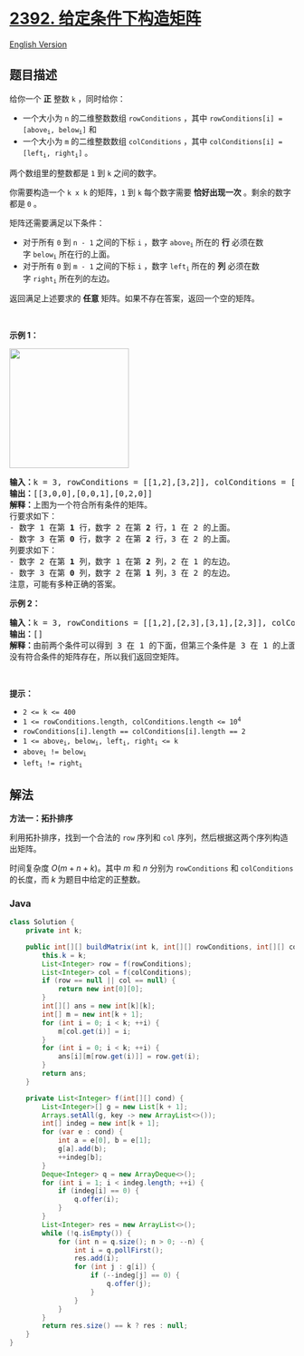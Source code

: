 # [2392. 给定条件下构造矩阵](https://leetcode.cn/problems/build-a-matrix-with-conditions)

[English Version](/solution/2300-2399/2392.Build%20a%20Matrix%20With%20Conditions/README_EN.md)

## 题目描述

<p>给你一个 <strong>正</strong>&nbsp;整数&nbsp;<code>k</code>&nbsp;，同时给你：</p>

<ul>
	<li>一个大小为 <code>n</code>&nbsp;的二维整数数组&nbsp;<code>rowConditions</code>&nbsp;，其中&nbsp;<code>rowConditions[i] = [above<sub>i</sub>, below<sub>i</sub>]</code>&nbsp;和</li>
	<li>一个大小为 <code>m</code>&nbsp;的二维整数数组&nbsp;<code>colConditions</code>&nbsp;，其中&nbsp;<code>colConditions[i] = [left<sub>i</sub>, right<sub>i</sub>]</code>&nbsp;。</li>
</ul>

<p>两个数组里的整数都是&nbsp;<code>1</code>&nbsp;到&nbsp;<code>k</code>&nbsp;之间的数字。</p>

<p>你需要构造一个&nbsp;<code>k x k</code>&nbsp;的矩阵，<code>1</code>&nbsp;到&nbsp;<code>k</code>&nbsp;每个数字需要&nbsp;<strong>恰好出现一次</strong>&nbsp;。剩余的数字都是<b>&nbsp;</b><code>0</code>&nbsp;。</p>

<p>矩阵还需要满足以下条件：</p>

<ul>
	<li>对于所有 <code>0</code>&nbsp;到&nbsp;<code>n - 1</code>&nbsp;之间的下标&nbsp;<code>i</code>&nbsp;，数字&nbsp;<code>above<sub>i</sub></code>&nbsp;所在的 <strong>行</strong>&nbsp;必须在数字&nbsp;<code>below<sub>i</sub></code>&nbsp;所在行的上面。</li>
	<li>对于所有 <code>0</code>&nbsp;到 <code>m - 1</code>&nbsp;之间的下标&nbsp;<code>i</code>&nbsp;，数字&nbsp;<code>left<sub>i</sub></code>&nbsp;所在的 <b>列</b>&nbsp;必须在数字&nbsp;<code>right<sub>i</sub></code>&nbsp;所在列的左边。</li>
</ul>

<p>返回满足上述要求的 <strong>任意</strong>&nbsp;矩阵。如果不存在答案，返回一个空的矩阵。</p>

<p>&nbsp;</p>

<p><strong>示例 1：</strong></p>

<p><img alt="" src="https://fastly.jsdelivr.net/gh/doocs/leetcode@main/solution/2300-2399/2392.Build%20a%20Matrix%20With%20Conditions/images/gridosdrawio.png" style="width: 211px; height: 211px;"></p>

<pre><b>输入：</b>k = 3, rowConditions = [[1,2],[3,2]], colConditions = [[2,1],[3,2]]
<b>输出：</b>[[3,0,0],[0,0,1],[0,2,0]]
<b>解释：</b>上图为一个符合所有条件的矩阵。
行要求如下：
- 数字 1 在第 <strong>1</strong> 行，数字 2 在第 <strong>2</strong>&nbsp;行，1 在 2 的上面。
- 数字 3 在第 <strong>0</strong>&nbsp;行，数字 2 在第 <strong>2</strong>&nbsp;行，3 在 2 的上面。
列要求如下：
- 数字 2 在第 <strong>1</strong>&nbsp;列，数字 1 在第 <strong>2</strong>&nbsp;列，2 在 1 的左边。
- 数字 3 在第 <strong>0</strong>&nbsp;列，数字 2 在第 <strong>1</strong>&nbsp;列，3 在 2 的左边。
注意，可能有多种正确的答案。
</pre>

<p><strong>示例 2：</strong></p>

<pre><b>输入：</b>k = 3, rowConditions = [[1,2],[2,3],[3,1],[2,3]], colConditions = [[2,1]]
<b>输出：</b>[]
<b>解释：</b>由前两个条件可以得到 3 在 1 的下面，但第三个条件是 3 在 1 的上面。
没有符合条件的矩阵存在，所以我们返回空矩阵。
</pre>

<p>&nbsp;</p>

<p><strong>提示：</strong></p>

<ul>
	<li><code>2 &lt;= k &lt;= 400</code></li>
	<li><code>1 &lt;= rowConditions.length, colConditions.length &lt;= 10<sup>4</sup></code></li>
	<li><code>rowConditions[i].length == colConditions[i].length == 2</code></li>
	<li><code>1 &lt;= above<sub>i</sub>, below<sub>i</sub>, left<sub>i</sub>, right<sub>i</sub> &lt;= k</code></li>
	<li><code>above<sub>i</sub> != below<sub>i</sub></code></li>
	<li><code>left<sub>i</sub> != right<sub>i</sub></code></li>
</ul>

## 解法

**方法一：拓扑排序**

利用拓扑排序，找到一个合法的 `row` 序列和 `col` 序列，然后根据这两个序列构造出矩阵。

时间复杂度 $O(m+n+k)$。其中 $m$ 和 $n$ 分别为 `rowConditions` 和 `colConditions` 的长度，而 $k$ 为题目中给定的正整数。

### **Java**

```java
class Solution {
    private int k;

    public int[][] buildMatrix(int k, int[][] rowConditions, int[][] colConditions) {
        this.k = k;
        List<Integer> row = f(rowConditions);
        List<Integer> col = f(colConditions);
        if (row == null || col == null) {
            return new int[0][0];
        }
        int[][] ans = new int[k][k];
        int[] m = new int[k + 1];
        for (int i = 0; i < k; ++i) {
            m[col.get(i)] = i;
        }
        for (int i = 0; i < k; ++i) {
            ans[i][m[row.get(i)]] = row.get(i);
        }
        return ans;
    }

    private List<Integer> f(int[][] cond) {
        List<Integer>[] g = new List[k + 1];
        Arrays.setAll(g, key -> new ArrayList<>());
        int[] indeg = new int[k + 1];
        for (var e : cond) {
            int a = e[0], b = e[1];
            g[a].add(b);
            ++indeg[b];
        }
        Deque<Integer> q = new ArrayDeque<>();
        for (int i = 1; i < indeg.length; ++i) {
            if (indeg[i] == 0) {
                q.offer(i);
            }
        }
        List<Integer> res = new ArrayList<>();
        while (!q.isEmpty()) {
            for (int n = q.size(); n > 0; --n) {
                int i = q.pollFirst();
                res.add(i);
                for (int j : g[i]) {
                    if (--indeg[j] == 0) {
                        q.offer(j);
                    }
                }
            }
        }
        return res.size() == k ? res : null;
    }
}
```
